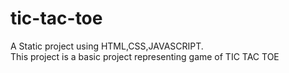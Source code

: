 # tic-tac-toe
A Static project using HTML,CSS,JAVASCRIPT. <br>
This project is a basic project representing game of TIC TAC TOE
